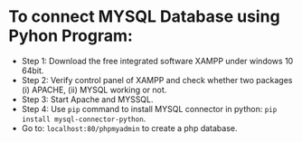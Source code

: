 # To connect MYSQL Database using Pyhon Program:

- Step 1: Download the free integrated software XAMPP under windows 10 64bit.
- Step 2: Verify control panel of XAMPP and check whether two packages (i) APACHE, (ii) MYSQL working or not.
- Step 3: Start Apache and MYSSQL.
- Step 4: Use `pip` command to install MYSQL connector in python: `pip install mysql-connector-python`.
- Go to: `localhost:80/phpmyadmin` to create a php database.